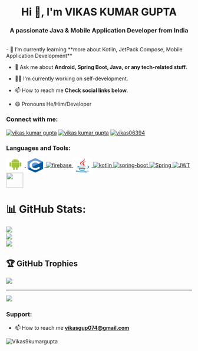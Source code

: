 <h1 align="center">Hi 👋, I'm VIKAS KUMAR GUPTA</h1>
<h3 align="center">A passionate Java & Mobile Application Developer from India</h3>
<br>
- 🌱 I’m currently learning **more about Kotlin, JetPack Compose, Mobile Application Development**

- 💬 Ask me about **Android, Spring Boot, Java, or any tech-related stuff.**

- 👩‍💻 I'm currently working on self-development.

- 📫 How to reach me **Check social links below.**

- 😄 Pronouns He/Him/Developer


<h3 align="left">Connect with me:</h3>
<p align="left">
<a href="https://linkedin.com/in/vikas kumar gupta" target="blank"><img align="center" src="https://raw.githubusercontent.com/rahuldkjain/github-profile-readme-generator/master/src/images/icons/Social/linked-in-alt.svg" alt="vikas kumar gupta" height="30" width="40" /></a>
<a href="https://x.com/VIKAS__045" target="blank"><img align="center" src="https://raw.githubusercontent.com/rahuldkjain/github-profile-readme-generator/master/src/images/icons/Social/twitter.svg" alt="vikas kumar gupta" height="30" width="40" /></a>
<a href="https://instagram.com/vikas06394" target="blank"><img align="center" src="https://raw.githubusercontent.com/rahuldkjain/github-profile-readme-generator/master/src/images/icons/Social/instagram.svg" alt="vikas06394" height="30" width="40" /></a>
</p>
<h3 align="left">Languages and Tools:</h3>
<p align="left">
<a href="https://developer.android.com" target="_blank" rel="noreferrer"> <img align="center" src="https://raw.githubusercontent.com/devicons/devicon/master/icons/android/android-original-wordmark.svg" alt="android" width="50" height="40"/> </a>
<a href="https://www.cprogramming.com/" target="_blank" rel="noreferrer""> <img align="center" src="https://raw.githubusercontent.com/devicons/devicon/master/icons/c/c-original.svg" alt="c" width="50" height="40"/> </a>
<a href="https://firebase.google.com/" target="_blank" rel="noreferrer"> <img align="center" src="https://www.vectorlogo.zone/logos/firebase/firebase-icon.svg" alt="firebase" width="50" height="40"/> </a>
<a href="https://www.java.com" target="_blank" rel="noreferrer"> <img align="center" src="https://raw.githubusercontent.com/devicons/devicon/master/icons/java/java-original.svg" alt="java" width="50" height="40"/> </a>
<a href="https://kotlinlang.org" target="_blank" rel="noreferrer"> <img align="center" src="https://www.vectorlogo.zone/logos/kotlinlang/kotlinlang-icon.svg" alt="kotlin" width="50" height="40"/> </a>
<a href="https://spring.io/projects/spring-boot" target="_blank" rel="noreferrer"> <img align="center" src="https://spring.io/img/projects/spring-boot.svg" alt="spring-boot" width="50" height="40"/> </a>
<a href="https://spring.io/" target="_blank" rel="noreferrer"> <img align="center" src="https://upload.wikimedia.org/wikipedia/commons/7/79/Spring_Boot.svg" alt="Spring" width="53" height="40"/> </a>
<a href="https://jwt.io/" target="_blank" rel="noreferrer"> <img align="center" src="" alt="JWT" width="50" height="40"/></a>
<a href="https://www.thymeleaf.org/" target="_blank" rel="noreferrer"> <img align="center" src="https://seeklogo.com/images/T/thymeleaf-logo-6E4D42A713-seeklogo.com.png" width="46" height="40"/> </a>
</p>

# 📊 GitHub Stats:
![](https://github-readme-stats.vercel.app/api?username=Vikas9kumargupta&theme=nightowl&hide_border=false&include_all_commits=true&count_private=true)<br/>
![](https://github-readme-streak-stats.herokuapp.com/?user=Vikas9kumargupta&theme=nightowl&hide_border=false)<br/>
![](https://github-readme-stats.vercel.app/api/top-langs/?username=Vikas9kumargupta&theme=nightowl&hide_border=false&include_all_commits=true&count_private=true&layout=compact)

## 🏆 GitHub Trophies
![](https://github-profile-trophy.vercel.app/?username=Vikas9kumargupta&theme=onedark&no-frame=false&no-bg=false&margin-w=4)

---
[![](https://visitcount.itsvg.in/api?id=Vikas9kumargupta&icon=0&color=9)](https://visitcount.itsvg.in)
<h3 align="left">Support:</h3>

- 📫 How to reach me **vikasgup074@gmail.com**

<p><a href="https://www.buymeacoffee.com/Vikas9kumargupta"> <img align="left" src="https://cdn.buymeacoffee.com/buttons/v2/default-yellow.png" height="50" width="210" alt="Vikas9kumargupta" /></a></p><br><br>

<!-- Proudly created with GPRM ( https://gprm.itsvg.in ) -->

